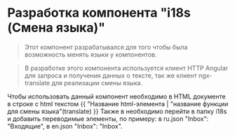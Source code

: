 # Разработка компонента "i18s (Смена языка)"

>Этот компонент разрабатывался для того чтобы была возможность менять языки у компонентов.


> В разработке этого компонента используется клиент HTTP Angular для запроса и получения данных о тексте, так же клиент ngx-translate для реализации смены языка. 

Чтобы использовать данный компонент необходимо в HTML документе в строке с html текстом <ion-label>{{ "Название html-элемента | "название функции для смены языка"(translate) }}</ion-label>
Также в необходимо перейти в папку i18s и добавить переводимые элементы, по примеру: в ru.json  "Inbox": "Входящие", в en.json "Inbox": "Inbox". 
